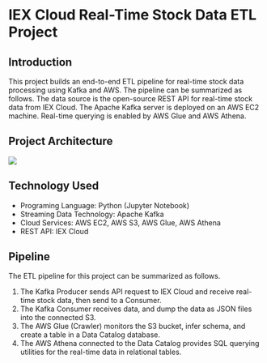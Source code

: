 # IEX Cloud Real-Time Stock Data ETL Project

## Introduction

This project builds an end-to-end ETL pipeline for real-time stock data processing using Kafka and AWS. The pipeline can be summarized as follows. The data source is the open-source REST API for real-time stock data from IEX Cloud. The Apache Kafka server is deployed on an AWS EC2 machine. Real-time querying is enabled by AWS Glue and AWS Athena.


## Project Architecture 

<img src="assets/architecture.jpg">

## Technology Used

- Programing Language: Python (Jupyter Notebook)
- Streaming Data Technology: Apache Kafka
- Cloud Services: AWS EC2, AWS S3, AWS Glue, AWS Athena
- REST API: IEX Cloud

## Pipeline 

The ETL pipeline for this project can be summarized as follows.

1. The Kafka Producer sends API request to IEX Cloud and receive real-time stock data, then send to a Consumer.
2. The Kafka Consumer receives data, and dump the data as JSON files into the connected S3.
3. The AWS Glue (Crawler) monitors the S3 bucket, infer schema, and create a table in a Data Catalog database.
4. The AWS Athena connected to the Data Catalog provides SQL querying utilities for the real-time data in relational tables.